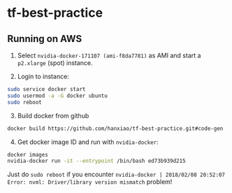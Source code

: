 # tf-best-practice

## Running on AWS

1. Select `nvidia-docker-171107 (ami-f8da7781)` as AMI and start a `p2.xlarge` (spot) instance.

2. Login to instance:
```bash
sudo service docker start
sudo usermod -a -G docker ubuntu
sudo reboot
```

3. Build docker from github
```bash
docker build https://github.com/hanxiao/tf-best-practice.git#code-gen
```

4. Get docker image ID and run with `nvidia-docker`:
```bash
docker images
nvidia-docker run -it --entrypoint /bin/bash ed73b939d215
```
Just do `sudo reboot` if you encounter `nvidia-docker | 2018/02/08 20:52:07 Error: nvml: Driver/library version mismatch` problem!

